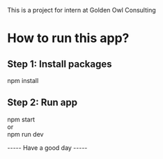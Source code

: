 This is a project for intern at Golden Owl Consulting
# How to run this app?
## Step 1: Install packages
npm install

## Step 2: Run app
npm start
<br>
or
<br>
npm run dev


----- Have a good day -----

